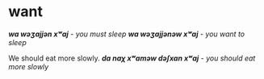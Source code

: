 # want
**_wa wəʒajjən xʷaj_** - _you must sleep_
**_wa wəʒajjənəw xʷaj_** - _you want to sleep_

We should eat more slowly.
**_da naχ xʷaməw dəʃxan xʷaj_** - _you should eat more slowly_